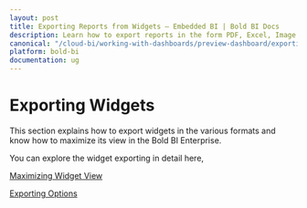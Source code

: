 ```yaml
---
layout: post
title: Exporting Reports from Widgets – Embedded BI | Bold BI Docs
description: Learn how to export reports in the form PDF, Excel, Image and CSV from widgets in Bold BI deployed in your server.
canonical: "/cloud-bi/working-with-dashboards/preview-dashboard/exporting-reports-from-widgets/"
platform: bold-bi
documentation: ug
---
```


# Exporting Widgets

This section explains how to export widgets in the various formats and know how to maximize its view in the Bold BI Enterprise.

You can explore the widget exporting in detail here,

[Maximizing Widget View](/embedded-bi/working-with-dashboards/preview-dashboard/exporting-reports-from-widgets/maximizing-widget-view/)

[Exporting Options](/embedded-bi/working-with-dashboards/preview-dashboard/exporting-reports-from-widgets/exporting-options/)